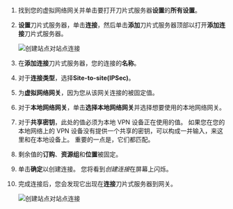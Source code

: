 1. 找到您的虚拟网络网关并单击要打开刀片式服务器**设置**的**所有设置**。

2. **设置**刀片式服务器，单击**连接**，然后单击**添加**刀片式服务器顶部以打开**添加连接**刀片式服务器。

    ![创建站点对站点连接](./media/vpn-gateway-add-site-to-site-connection-rm-portal-include/addconnection250.png)

3. 在**添加连接**刀片式服务器，您的连接的**名称**。 

4. 对于**连接类型**，选择**Site-to-site(IPSec)**。

5. 为**虚拟网络网关**，因为您从该网关连接的被固定值。

6. 对于**本地网络网关**，单击**选择本地网络网关**并选择想要使用的本地网络网关。 

7. 对于**共享密钥**，此处的值必须为本地 VPN 设备正在使用的值。 如果您在您的本地网络上的 VPN 设备没有提供一个共享的密钥，可以构成一并输入，来这里和在本地设备上。 重要的一点是，它们都匹配。

8. 剩余值的**订购**、**资源组**和**位置**被固定。

9. 单击**确定**以创建连接。 您将看到*创建连接*在屏幕上闪烁。

10. 完成连接后，您会发现它出现在**连接**刀片式服务器到网关。

    ![创建站点对站点连接](./media/vpn-gateway-add-site-to-site-connection-rm-portal-include/connectionstatus450.png)

